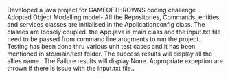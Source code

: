 Developed a java project for GAMEOFTHROWNS coding challenge ..
Adopted Object Modelling model- 
All the Repositories, Commands, entities and services classes are initialised in the Applicationconfig class.
The classes are loosely coupled.
the App.java is main class and the input.txt file need to be passed from command line arugments to run the project..
Testing has been done thru various unit test cases and it has been mentioned in stc/main/test folder.
The success results will display all the allies name..
The Failure results will display None.
Appropriate exception are thrown if there is issue with the input.txt file..




